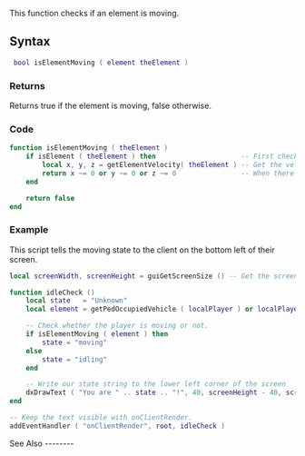 <lowercasetitle/>

This function checks if an element is moving.

Syntax
------

``` lua
 bool isElementMoving ( element theElement ) 
```

### Returns

Returns true if the element is moving, false otherwise.

### Code

``` lua
function isElementMoving ( theElement )
    if isElement ( theElement ) then                     -- First check if the given argument is an element
        local x, y, z = getElementVelocity( theElement ) -- Get the velocity of the element given as argument
        return x ~= 0 or y ~= 0 or z ~= 0                -- When there is a movement on X, Y or Z return true because our element is moving
    end

    return false
end
```

### Example

<section name="Client" class="client" show="true">
This script tells the moving state to the client on the bottom left of their screen.

``` lua
local screenWidth, screenHeight = guiGetScreenSize () -- Get the screen resolution (width and height)

function idleCheck ()
    local state   = "Unknown"
    local element = getPedOccupiedVehicle ( localPlayer ) or localPlayer

    -- Check whether the player is moving or not.
    if isElementMoving ( element ) then
        state = "moving"
    else
        state = "idling"
    end

    -- Write our state string to the lower left corner of the screen
    dxDrawText ( "You are " .. state .. "!", 40, screenHeight - 40, screenWidth, screenHeight, tocolor ( 255, 255, 255, 255 ), 1, "default" )
end

-- Keep the text visible with onClientRender.
addEventHandler ( "onClientRender", root, idleCheck )
```

</section>
See Also
--------
